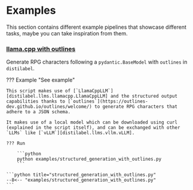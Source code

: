 # Examples

This section contains different example pipelines that showcase different tasks, maybe you can take inspiration from them.

### [llama.cpp with outlines](#llama-cpp-with-outlines)

Generate RPG characters following a `pydantic.BaseModel` with `outlines` in `distilabel`.

??? Example "See example"

    This script makes use of [`LlamaCppLLM`][distilabel.llms.llamacpp.LlamaCppLLM] and the structured output capabilities thanks to [`outlines`](https://outlines-dev.github.io/outlines/welcome/) to generate RPG characters that adhere to a JSON schema.

    It makes use of a local model which can be downloaded using curl (explained in the script itself), and can be exchanged with other `LLMs` like [`vLLM`][distilabel.llms.vllm.vLLM].

    ??? Run

        ```python
        python examples/structured_generation_with_outlines.py
        ```

    ```python title="structured_generation_with_outlines.py"
    --8<-- "examples/structured_generation_with_outlines.py"
    ```
